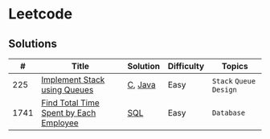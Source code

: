 # Leetcode
## Solutions

| **#** | **Title** | **Solution** | **Difficulty** | **Topics** |
|-------|-----------|--------------|----------------|------------|
| 225 |[Implement Stack using Queues](https://leetcode.com/problems/implement-stack-using-queues/)| [C](/C/Q225ImplementStackUsingQueues.c), [Java](/Java/Q225MyStack.java)|Easy|`Stack` `Queue` `Design`|
| 1741 | [Find Total Time Spent by Each Employee](https://leetcode.com/problems/find-total-time-spent-by-each-employee/) | [SQL](/SQL/Q1741TotalTime.md) | Easy | `Database` |



